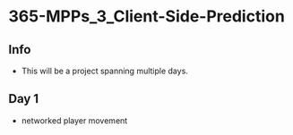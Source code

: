 # 365-MPPs_3_Client-Side-Prediction

## Info
  - This will be a project spanning multiple days.

## Day 1
  - networked player movement
